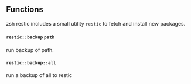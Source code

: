 <!-- Space: ZshRestic -->
<!-- Parent: Project -->
<!-- Title: Functions -->

<!-- Label: Functions -->
<!-- Include: docs/disclaimer.md -->
<!-- Include: ac:toc -->

## Functions

zsh restic includes a small utility `restic` to fetch and install new packages.

#### `restic::backup` `path`

run backup of path.

#### `restic::backup::all`

run a backup of all to restic
